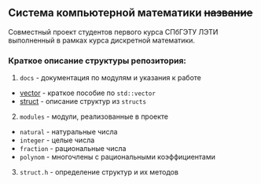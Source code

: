 ## Система компьютерной математики ~~название~~
Совместный проект студентов первого курса СПбГЭТУ ЛЭТИ выполненный в рамках курса дискретной математики.

### Краткое описание структуры репозитория:
1. `docs` - документация по модулям и указания к работе
  * [vector](https://github.com/demon1234432/colloquium_cpp/blob/master/docs/vector.md) - краткое пособие по `std::vector`
  * [struct](https://github.com/demon1234432/colloquium_cpp/blob/master/docs/struct.md) - описание структур из `structs`
2. `modules` - модули, реализованные в проекте
  * `natural` - натуральные числа
  * `integer` - целые числа
  * `fraction` - рациональные числа
  * `polynom` - многочлены с рациональными коэффициентами
3. `struct.h` - определение структур и их методов

